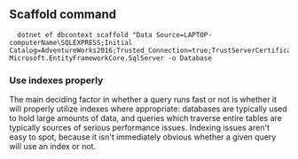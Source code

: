 ﻿
## Scaffold command
~~~
  dotnet ef dbcontext scaffold "Data Source=LAPTOP-computerName\SQLEXPRESS;Initial Catalog=AdventureWorks2016;Trusted_Connection=true;TrustServerCertificate=True"  Microsoft.EntityFrameworkCore.SqlServer -o Database

~~~

### Use indexes properly

<p>The main deciding factor in whether a query runs fast or not is whether it will properly utilize indexes where appropriate: databases are typically used to hold large amounts of data, and queries which traverse entire tables are typically sources of serious performance issues. Indexing issues aren't easy to spot, because it isn't immediately obvious whether a given query will use an index or not.</p>